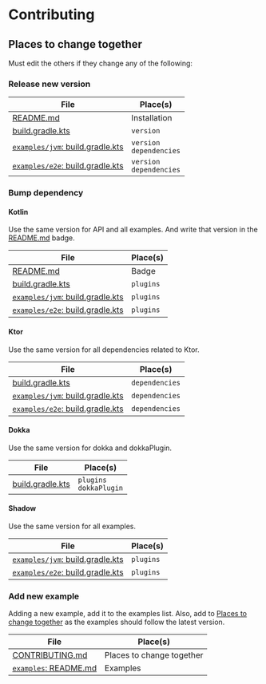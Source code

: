 # Contributing

## Places to change together

Must edit the others if they change any of the following:

### Release new version

| File                                                              | Place(s)                        |
|-------------------------------------------------------------------|---------------------------------|
| [README.md](README.md#installation)                               | Installation                    |
| [build.gradle.kts](build.gradle.kts)                              | `version`                       |
| [`examples/jvm`: build.gradle.kts](examples/jvm/build.gradle.kts) | `version` <br /> `dependencies` |
| [`examples/e2e`: build.gradle.kts](examples/e2e/build.gradle.kts) | `version` <br /> `dependencies` |

### Bump dependency

#### Kotlin

Use the same version for API and all examples.
And write that version in the [README.md](README.md) badge.

| File                                                              | Place(s)  |
|-------------------------------------------------------------------|-----------|
| [README.md](README.md)                                            | Badge     |
| [build.gradle.kts](build.gradle.kts)                              | `plugins` |
| [`examples/jvm`: build.gradle.kts](examples/jvm/build.gradle.kts) | `plugins` |
| [`examples/e2e`: build.gradle.kts](examples/e2e/build.gradle.kts) | `plugins` |

#### Ktor

Use the same version for all dependencies related to Ktor.

| File                                                              | Place(s)       |
|-------------------------------------------------------------------|----------------|
| [build.gradle.kts](build.gradle.kts)                              | `dependencies` |
| [`examples/jvm`: build.gradle.kts](examples/jvm/build.gradle.kts) | `dependencies` |
| [`examples/e2e`: build.gradle.kts](examples/e2e/build.gradle.kts) | `dependencies` |

#### Dokka

Use the same version for dokka and dokkaPlugin.

| File                                 | Place(s)                       |
|--------------------------------------|--------------------------------|
| [build.gradle.kts](build.gradle.kts) | `plugins` <br /> `dokkaPlugin` |

#### Shadow

Use the same version for all examples.

| File                                                              | Place(s)  |
|-------------------------------------------------------------------|-----------|
| [`examples/jvm`: build.gradle.kts](examples/jvm/build.gradle.kts) | `plugins` |
| [`examples/e2e`: build.gradle.kts](examples/e2e/build.gradle.kts) | `plugins` |


### Add new example

Adding a new example, add it to the examples list.
Also, add to [Places to change together](#places-to-change-together) as the examples should follow the latest version.

| File                                                         | Place(s)                  |
|--------------------------------------------------------------|---------------------------|
| [CONTRIBUTING.md](CONTRIBUTING.md#places-to-change-together) | Places to change together |
| [`examples`: README.md](examples/README.md#examples)         | Examples                  |
